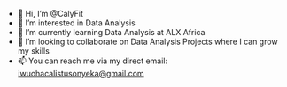 - 👋 Hi, I’m @CalyFit
- 👀 I’m interested in Data Analysis
- 🌱 I’m currently learning Data Analysis at ALX Africa
- 💞️ I’m looking to collaborate on Data Analysis Projects where I can grow my skills 
- 📫 You can reach me via my direct email: iwuohacalistusonyeka@gmail.com

<!---
CalyFit/CalyFit is a ✨ special ✨ repository because its `README.md` (this file) appears on your GitHub profile.
You can click the Preview link to take a look at your changes.
--->
